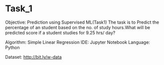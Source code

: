 # Task_1
Objective: Prediction using Supervised ML(Task1)
The task is to Predict the percentage of an student based on the no. of study hours.What will be predicted score if a student studies for 9.25 hrs/ day?

Algorithm: Simple Linear Regression
IDE: Jupyter Notebook
Language: Python

Dataset: http://bit.ly/w-data
